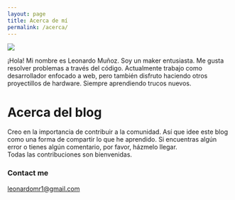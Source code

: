 ```yaml
---
layout: page
title: Acerca de mí
permalink: /acerca/
---
```


<div class="about-me">
  <img class="me" src="{{ site.baseurl }}/images/yo.jpg" />

  ¡Hola! Mi nombre es Leonardo Muñoz. Soy un maker entusiasta. Me gusta resolver problemas a través del código. Actualmente trabajo como desarrollador enfocado a web, pero también disfruto haciendo otros proyectillos de hardware. Siempre aprendiendo trucos nuevos.

</div> 

# Acerca del blog
Creo en la importancia de contribuir a la comunidad. Así que idee este blog como una forma de compartir lo que he aprendido.
Si encuentras algún error o tienes algún comentario, por favor, házmelo llegar.  
Todas las contribuciones son bienvenidas.

### Contact me
[leonardomr1@gmail.com](mailto:leonardomr1@gmail.com)